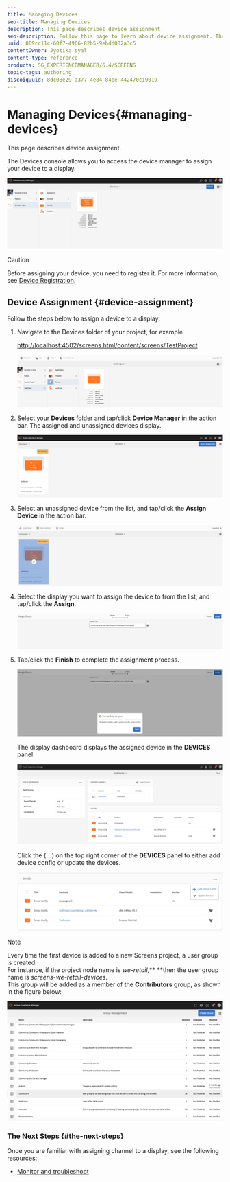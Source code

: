 ```yaml
---
title: Managing Devices
seo-title: Managing Devices
description: This page describes device assignment.
seo-description: Follow this page to learn about device assignment. The Devices console allows you to access the device manager to assign your device to a display.
uuid: 889cc11c-60f7-4966-82b5-9ebdd082a3c5
contentOwner: Jyotika syal
content-type: reference
products: SG_EXPERIENCEMANAGER/6.4/SCREENS
topic-tags: authoring
discoiquuid: 8dc08e29-a377-4e84-84ee-442470c19019
---
```


# Managing Devices{#managing-devices}

This page describes device assignment.

The Devices console allows you to access the device manager to assign your device to a display.

![](assets/chlimage_1-31.png)

>[!CAUTION]
>
>Before assigning your device, you need to register it. For more information, see [Device Registration](../../screens/using/managing-devices.md#device-assignment).

## Device Assignment {#device-assignment}

Follow the steps below to assign a device to a display:

1. Navigate to the Devices folder of your project, for example

   [http://localhost:4502/screens.html/content/screens/TestProject](http://localhost:4502/screens.html/content/screens/TestProject)

   ![](assets/chlimage_1-32.png)

1. Select your **Devices** folder and tap/click **Device Manager** in the action bar. The assigned and unassigned devices display.

   ![](assets/chlimage_1-33.png)

1. Select an unassigned device from the list, and tap/click the **Assign Device** in the action bar.

   ![](assets/chlimage_1-34.png)

1. Select the display you want to assign the device to from the list, and tap/click the **Assign**.

   ![](assets/chlimage_1-35.png)

1. Tap/click the **Finish** to complete the assignment process.

   ![](assets/chlimage_1-36.png)

   The display dashboard displays the assigned device in the **DEVICES** panel.

   ![](assets/chlimage_1-37.png)

   Click the (**...**) on the top right corner of the **DEVICES** panel to either add device config or update the devices.

   ![](assets/chlimage_1-38.png)

>[!NOTE]
>
>Every time the first device is added to a new Screens project, a user group is created.  
>For instance, if the project node name is *we-retail*,** **then the user group name is *screens-we-retail-devices*.  
>This group will be added as a member of the **Contributors** group, as shown in the figure below:

![](assets/chlimage_1-39.png)

### The Next Steps {#the-next-steps}

Once you are familiar with assigning channel to a display, see the following resources:

* [Monitor and troubleshoot](../../screens/using/monitoring-screens.md)

